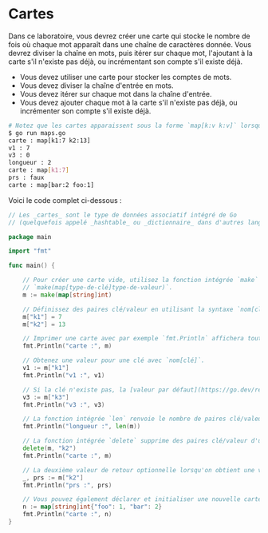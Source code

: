 # Cartes

Dans ce laboratoire, vous devrez créer une carte qui stocke le nombre de fois où chaque mot apparaît dans une chaîne de caractères donnée. Vous devrez diviser la chaîne en mots, puis itérer sur chaque mot, l'ajoutant à la carte s'il n'existe pas déjà, ou incrémentant son compte s'il existe déjà.

- Vous devez utiliser une carte pour stocker les comptes de mots.
- Vous devez diviser la chaîne d'entrée en mots.
- Vous devez itérer sur chaque mot dans la chaîne d'entrée.
- Vous devez ajouter chaque mot à la carte s'il n'existe pas déjà, ou incrémenter son compte s'il existe déjà.

```sh
# Notez que les cartes apparaissent sous la forme `map[k:v k:v]` lorsqu'elles sont imprimées avec `fmt.Println`.
$ go run maps.go
carte : map[k1:7 k2:13]
v1 : 7
v3 : 0
longueur : 2
carte : map[k1:7]
prs : faux
carte : map[bar:2 foo:1]
```

Voici le code complet ci-dessous :

```go
// Les _cartes_ sont le type de données associatif intégré de Go
// (quelquefois appelé _hashtable_ ou _dictionnaire_ dans d'autres langages).

package main

import "fmt"

func main() {

	// Pour créer une carte vide, utilisez la fonction intégrée `make` :
	// `make(map[type-de-clé]type-de-valeur)`.
	m := make(map[string]int)

	// Définissez des paires clé/valeur en utilisant la syntaxe `nom[clé] = valeur` classique.
	m["k1"] = 7
	m["k2"] = 13

	// Imprimer une carte avec par exemple `fmt.Println` affichera toutes ses paires clé/valeur.
	fmt.Println("carte :", m)

	// Obtenez une valeur pour une clé avec `nom[clé]`.
	v1 := m["k1"]
	fmt.Println("v1 :", v1)

	// Si la clé n'existe pas, la [valeur par défaut](https://go.dev/ref/spec#The_zero_value) du type de valeur est renvoyée.
	v3 := m["k3"]
	fmt.Println("v3 :", v3)

	// La fonction intégrée `len` renvoie le nombre de paires clé/valeur lorsqu'elle est appelée sur une carte.
	fmt.Println("longueur :", len(m))

	// La fonction intégrée `delete` supprime des paires clé/valeur d'une carte.
	delete(m, "k2")
	fmt.Println("carte :", m)

	// La deuxième valeur de retour optionnelle lorsqu'on obtient une valeur à partir d'une carte indique si la clé était présente dans la carte. Cela peut être utilisé pour distinguer entre des clés manquantes et des clés avec des valeurs par défaut comme `0` ou `""`. Ici, nous n'avions pas besoin de la valeur elle-même, donc nous l'avons ignorée avec l'_identificateur vide_ `_`.
	_, prs := m["k2"]
	fmt.Println("prs :", prs)

	// Vous pouvez également déclarer et initialiser une nouvelle carte sur la même ligne avec cette syntaxe.
	n := map[string]int{"foo": 1, "bar": 2}
	fmt.Println("carte :", n)
}

```

